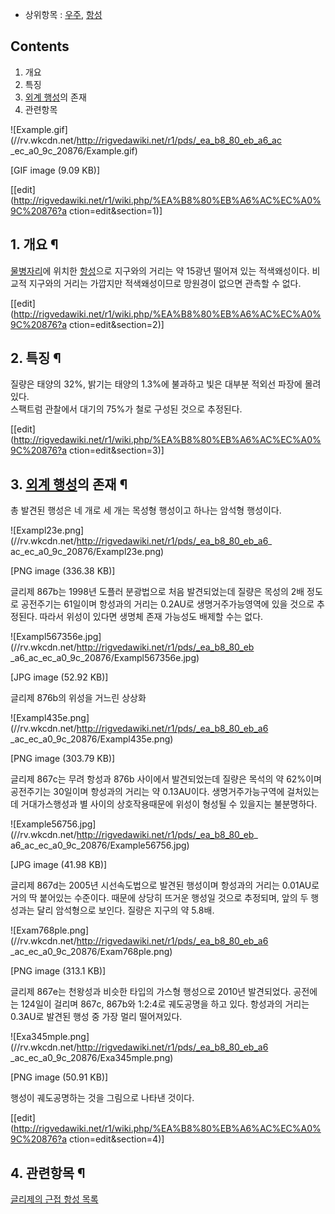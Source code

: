   * 상위항목 : [우주](%EC%9A%B0%EC%A3%BC.md), [항성](%ED%95%AD%EC%84%B1.md)  

## Contents

    

1. 개요 
2. 특징 
3. [외계 행성](%EC%99%B8%EA%B3%84%20%ED%96%89%EC%84%B1.md)의 존재 
4. 관련항목 

![Example.gif](//rv.wkcdn.net/http://rigvedawiki.net/r1/pds/_ea_b8_80_eb_a6_ac
_ec_a0_9c_20876/Example.gif)

[GIF image (9.09 KB)]

[[edit](http://rigvedawiki.net/r1/wiki.php/%EA%B8%80%EB%A6%AC%EC%A0%9C%20876?a
ction=edit&section=1)]

## 1. 개요 ¶

[물병자리](%EB%AC%BC%EB%B3%91%EC%9E%90%EB%A6%AC.md)에 위치한
[항성](%ED%95%AD%EC%84%B1.md)으로 지구와의 거리는 약 15광년 떨어져 있는 적색왜성이다. 비교적 지구와의 거리는
가깝지만 적색왜성이므로 망원경이 없으면 관측할 수 없다.

  

[[edit](http://rigvedawiki.net/r1/wiki.php/%EA%B8%80%EB%A6%AC%EC%A0%9C%20876?a
ction=edit&section=2)]

## 2. 특징 ¶

질량은 태양의 32%, 밝기는 태양의 1.3%에 불과하고 빛은 대부분 적외선 파장에 몰려있다.  
스팩트럼 관찰에서 대기의 75%가 철로 구성된 것으로 추정된다.

  

[[edit](http://rigvedawiki.net/r1/wiki.php/%EA%B8%80%EB%A6%AC%EC%A0%9C%20876?a
ction=edit&section=3)]

## 3. [외계 행성](%EC%99%B8%EA%B3%84%20%ED%96%89%EC%84%B1.md)의 존재 ¶

총 발견된 행성은 네 개로 세 개는 목성형 행성이고 하나는 암석형 행성이다.

  

![Exampl23e.png](//rv.wkcdn.net/http://rigvedawiki.net/r1/pds/_ea_b8_80_eb_a6_
ac_ec_a0_9c_20876/Exampl23e.png)

[PNG image (336.38 KB)]

  

글리제 867b는 1998년 도플러 분광법으로 처음 발견되었는데 질량은 목성의 2배 정도로 공전주기는 61일이며 항성과의 거리는 0.2AU로
생명거주가능영역에 있을 것으로 추정된다. 따라서 위성이 있다면 생명체 존재 가능성도 배제할 수는 없다.

  

![Exampl567356e.jpg](//rv.wkcdn.net/http://rigvedawiki.net/r1/pds/_ea_b8_80_eb
_a6_ac_ec_a0_9c_20876/Exampl567356e.jpg)

[JPG image (52.92 KB)]

  

글리제 876b의 위성을 거느린 상상화

  

![Exampl435e.png](//rv.wkcdn.net/http://rigvedawiki.net/r1/pds/_ea_b8_80_eb_a6
_ac_ec_a0_9c_20876/Exampl435e.png)

[PNG image (303.79 KB)]

  

글리제 867c는 무려 항성과 876b 사이에서 발견되었는데 질량은 목석의 약 62%이며 공전주기는 30일이며 항성과의 거리는 약
0.13AU이다. 생명거주가능구역에 걸처있는데 거대가스행성과 별 사이의 상호작용때문에 위성이 형성될 수 있을지는 불분명하다.

  

![Example56756.jpg](//rv.wkcdn.net/http://rigvedawiki.net/r1/pds/_ea_b8_80_eb_
a6_ac_ec_a0_9c_20876/Example56756.jpg)

[JPG image (41.98 KB)]

  

글리제 867d는 2005년 시선속도법으로 발견된 행성이며 항성과의 거리는 0.01AU로 거의 딱 붙어있는 수준이다. 때문에 상당히 뜨거운
행성일 것으로 추정되며, 앞의 두 행성과는 달리 암석형으로 보인다. 질량은 지구의 약 5.8배.

  

![Exam768ple.png](//rv.wkcdn.net/http://rigvedawiki.net/r1/pds/_ea_b8_80_eb_a6
_ac_ec_a0_9c_20876/Exam768ple.png)

[PNG image (313.1 KB)]

  

글리제 867e는 천왕성과 비슷한 타입의 가스형 행성으로 2010년 발견되었다. 공전에는 124일이 걸리며 867c, 867b와 1:2:4로
궤도공명을 하고 있다. 항성과의 거리는 0.3AU로 발견된 행성 중 가장 멀리 떨어져있다.

  

![Exa345mple.png](//rv.wkcdn.net/http://rigvedawiki.net/r1/pds/_ea_b8_80_eb_a6
_ac_ec_a0_9c_20876/Exa345mple.png)

[PNG image (50.91 KB)]

  

행성이 궤도공명하는 것을 그림으로 나타낸 것이다.

  

[[edit](http://rigvedawiki.net/r1/wiki.php/%EA%B8%80%EB%A6%AC%EC%A0%9C%20876?a
ction=edit&section=4)]

## 4. 관련항목 ¶

[글리제의 근접 항성 목록](%EA%B8%80%EB%A6%AC%EC%A0%9C%EC%9D%98%20%EA%B7%BC%EC%A0%91%20%ED%95%AD%EC%84%B1%20%EB%AA%A9%EB%A1%9D.md)

